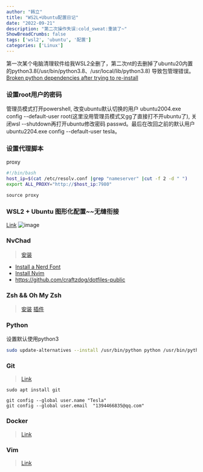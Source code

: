```yaml
---
author: "韩立"
title: "WS2L+Ubuntu配置日记"
date: "2022-09-21"
description: "第二次操作失误:cold_sweat:重装了~"
ShowBreadCrumbs: false
tags: ['wsl2', 'ubuntu', '配置']
categories: ['Linux']
---
```


第一次某个电脑清理软件给我WSL2全删了，第二次nt的去删掉了ubuntu20内置的python3.8(/usr/bin/python3.8、/usr/local/lib/python3.8) 导致包管理错误。[Broken python dependencies after trying to re-install](https://askubuntu.com/questions/1065556/broken-python-dependencies-after-trying-to-re-install)

### 设置root用户的密码
管理员模式打开powershell, 改变ubuntu默认切换的用户  ubuntu2004.exe config --default-user root(这里没用管理员模式又gg了直接打不开ubuntu了), 关闭wsl --shutdown再打开ubuntu修改密码 passwd。最后在改回之前的默认用户ubuntu2204.exe config --default-user tesla。

### 设置代理脚本
proxy
```bash
#!/bin/bash
host_ip=$(cat /etc/resolv.conf |grep "nameserver" |cut -f 2 -d " ")
export ALL_PROXY="http://$host_ip:7980"
```
	source proxy
### WSL2 + Ubuntu 图形化配置~~无缝衔接
[Link](https://cs-learning-every-day.github.io/docs/cs/tools/wsl/gui/)
![image](https://cdn.staticaly.com/gh/XmchxUp/cloudimg@master/20220921/image.3demx18juhy0.webp)

### NvChad
> [安装](https://nvchad.com/quickstart/install#pre-requisites)
- [Install a Nerd Font](https://learn.microsoft.com/en-us/windows/terminal/tutorials/custom-prompt-setup#install-a-nerd-font)
- [Install Nvim](https://github.com/neovim/neovim/wiki/Installing-Neovim)
- https://github.com/craftzdog/dotfiles-public

### Zsh && Oh My Zsh
> [安装](https://zhuanlan.zhihu.com/p/58073103) [插件](https://zhuanlan.zhihu.com/p/61447507)

### Python
设置默认使用python3
```bash
sudo update-alternatives --install /usr/bin/python python /usr/bin/python3 1
```
### Git
> [Link](https://cs-learning-every-day.github.io/docs/cs/tools/git/#%e5%a4%9a%e5%8f%b0%e7%94%b5%e8%84%91%e4%bd%bf%e7%94%a8%e4%b8%80%e4%b8%aassh-key)
```shell
sudo apt install git

git config --global user.name "Tesla"
git config --global user.email  "1394466835@qq.com"

```
### Docker
> [Link](https://cs-learning-every-day.github.io/docs/cs/tools/wsl/#wsl%E5%AE%89%E8%A3%85dcoerk)

### Vim
> [Link](https://github.com/archibate/vimrc)